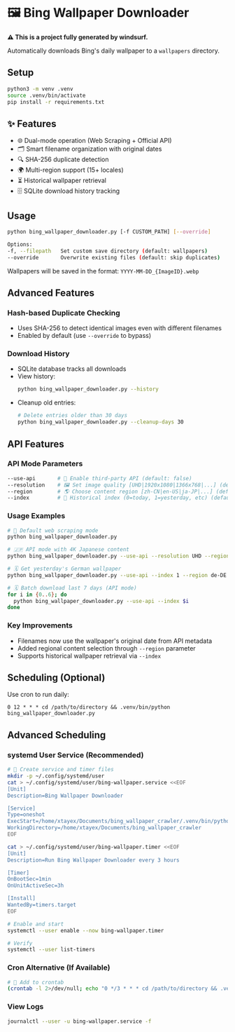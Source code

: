 # 🖼 Bing Wallpaper Downloader
**⚠️ This is a project fully generated by windsurf.**

Automatically downloads Bing's daily wallpaper to a `wallpapers` directory.

## Setup
```bash
python3 -m venv .venv
source .venv/bin/activate
pip install -r requirements.txt
```

## ✨ Features
- 🌐 Dual-mode operation (Web Scraping + Official API)
- 🗂 Smart filename organization with original dates
- 🔍 SHA-256 duplicate detection
- 🌍 Multi-region support (15+ locales)
- ⏳ Historical wallpaper retrieval
- 🗄 SQLite download history tracking

## Usage
```bash
python bing_wallpaper_downloader.py [-f CUSTOM_PATH] [--override]

Options:
-f, --filepath   Set custom save directory (default: wallpapers)
--override       Overwrite existing files (default: skip duplicates)
```

Wallpapers will be saved in the format:
`YYYY-MM-DD_{ImageID}.webp`

## Advanced Features

### Hash-based Duplicate Checking
- Uses SHA-256 to detect identical images even with different filenames
- Enabled by default (use `--override` to bypass)

### Download History
- SQLite database tracks all downloads
- View history:
  ```bash
  python bing_wallpaper_downloader.py --history
  ```
- Cleanup old entries:
  ```bash
  # Delete entries older than 30 days
  python bing_wallpaper_downloader.py --cleanup-days 30
  ```

## API Features

### API Mode Parameters
```bash
--use-api       # 🔌 Enable third-party API (default: false)
--resolution    # 🖼 Set image quality [UHD|1920x1080|1366x768|...] (default: UHD)
--region        # 🌎 Choose content region [zh-CN|en-US|ja-JP|...] (default: zh-CN)
--index         # 📆 Historical index (0=today, 1=yesterday, etc) (default: 0)
```

### Usage Examples
```bash
# 🌅 Default web scraping mode
python bing_wallpaper_downloader.py

# 🇯🇵 API mode with 4K Japanese content
python bing_wallpaper_downloader.py --use-api --resolution UHD --region ja-JP

# 🗓 Get yesterday's German wallpaper
python bing_wallpaper_downloader.py --use-api --index 1 --region de-DE

# 🗓 Batch download last 7 days (API mode)
for i in {0..6}; do
  python bing_wallpaper_downloader.py --use-api --index $i
done
```

### Key Improvements
- Filenames now use the wallpaper's original date from API metadata
- Added regional content selection through `--region` parameter
- Supports historical wallpaper retrieval via `--index`

## Scheduling (Optional)
Use cron to run daily:
```
0 12 * * * cd /path/to/directory && .venv/bin/python bing_wallpaper_downloader.py
```

## Advanced Scheduling

### systemd User Service (Recommended)
```bash
# 📝 Create service and timer files
mkdir -p ~/.config/systemd/user
cat > ~/.config/systemd/user/bing-wallpaper.service <<EOF
[Unit]
Description=Bing Wallpaper Downloader

[Service]
Type=oneshot
ExecStart=/home/xtayex/Documents/bing_wallpaper_crawler/.venv/bin/python bing_wallpaper_downloader.py
WorkingDirectory=/home/xtayex/Documents/bing_wallpaper_crawler
EOF

cat > ~/.config/systemd/user/bing-wallpaper.timer <<EOF
[Unit]
Description=Run Bing Wallpaper Downloader every 3 hours

[Timer]
OnBootSec=1min
OnUnitActiveSec=3h

[Install]
WantedBy=timers.target
EOF

# Enable and start
systemctl --user enable --now bing-wallpaper.timer

# Verify
systemctl --user list-timers
```

### Cron Alternative (If Available)
```bash
# 📝 Add to crontab
(crontab -l 2>/dev/null; echo "0 */3 * * * cd /path/to/directory && .venv/bin/python bing_wallpaper_downloader.py >> cron.log 2>&1") | crontab -
```

### View Logs
```bash
journalctl --user -u bing-wallpaper.service -f
```
